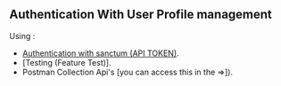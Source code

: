
## Authentication With User Profile management

Using :
- [Authentication with sanctum (API TOKEN)](https://laravel.com/docs/8.x/sanctum).
- [Testing (Feature Test)].
- Postman Collection Api's [you can access this in the =>]).

